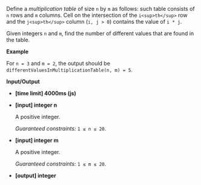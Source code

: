 ﻿Define a _multiplication table_ of size `n` by `m` as follows: such table consists of `n` rows and `m` columns. Cell on the intersection of the `i<sup>th</sup>` row and the `j<sup>th</sup>` column (`i, j > 0`) contains the value of `i * j`.

Given integers `n` and `m`, find the number of different values that are found in the table.

**Example**

For `n = 3` and `m = 2`, the output should be
`differentValuesInMultiplicationTable(n, m) = 5`.

**Input/Output**

*   **[time limit] 4000ms (js)**

*   **[input] integer n**

    A positive integer.

    _Guaranteed constraints:_
    `1 ≤ n ≤ 20`.

*   **[input] integer m**

    A positive integer.

    _Guaranteed constraints:_
    `1 ≤ m ≤ 20`.

*   **[output] integer**